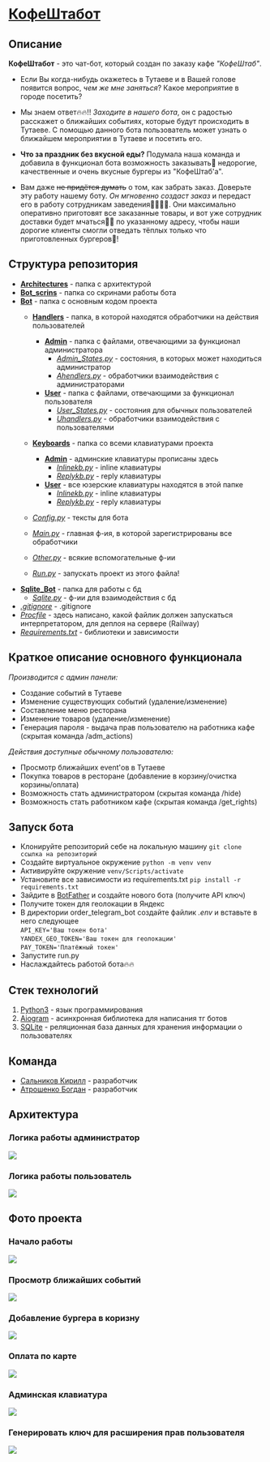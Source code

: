 # <a href='https://t.me/tutaev_events_bot'>КофеШтабот</a>


## Описание


**КофеШтабот** - это чат-бот, который создан по заказу кафе *"КофеШтаб"*.

* Если Вы когда-нибудь окажетесь в Тутаеве и в Вашей голове появится вопрос, *чем же мне заняться*? Какое мероприятие в
  городе посетить?

* Мы знаем ответ🔥🔥!! *Заходите в нашего бота*, он с радостью расскажет о ближайших событиях, которые будут
  происходить в Тутаеве. С помощью данного бота пользователь может узнать о ближайшем мероприятии в Тутаеве и посетить
  его.

* **Что за праздник без вкусной еды?** Подумала наша команда и добавила в функционал бота возможность заказывать🧢
  недорогие, качественные и очень вкусные бургеры из "КофеШтаб'а".

* Вам даже ~~не придётся думать~~ о том, как забрать
  заказ. Доверьте эту работу нашему боту. *Он мгновенно создаст заказ* и передаст его в работу сотрудникам
  заведения👩‍🍳👨‍🍳.
  Они максимально оперативно приготовят все заказанные товары, и вот уже сотрудник доставки будет мчаться🏃‍♂️ по
  указанному
  адресу, чтобы наши дорогие клиенты смогли отведать тёплых только что приготовленных бургеров🍔!

## Структура репозитория


- <a href='https://github.com/Raisin228/order_telegram_bot/tree/main/architectures'>**Architectures**</a> - папка с 
  архитектурой
- <a href='https://github.com/Raisin228/order_telegram_bot/tree/main/bot_scrins'>**Bot_scrins**</a> - папка со скринами работы бота
- <a href='https://github.com/Raisin228/order_telegram_bot/tree/main/bot'>**Bot**</a> - папка с основным кодом проекта
    - <a href='https://github.com/Raisin228/order_telegram_bot/tree/main/bot/handlers'>**Handlers**</a> - папка, в которой
      находятся обработчики на действия пользователей
        - <a href='https://github.com/Raisin228/order_telegram_bot/tree/main/bot/handlers/admin'>**Admin**</a> - папка с 
          файлами, отвечающими за функционал администратора
            - [*Admin_States.py*](https://github.com/Raisin228/order_telegram_bot/blob/main/bot/handlers/admin/admi_states.py) - состояния, в которых может находиться администратор
            - [*Ahendlers.py*](https://github.com/Raisin228/order_telegram_bot/blob/main/bot/handlers/admin/ahandlers.py') - обработчики взаимодействия с администраторами
        - <a href='https://github.com/Raisin228/order_telegram_bot/tree/main/bot/handlers/user'>**User**</a> - папка с 
          файлами, отвечающими за функционал пользователя
            - [*User_States.py*]('https://github.com/Raisin228/order_telegram_bot/blob/main/bot/handlers/user/user_states.py'>) - состояния для обычных пользователей
            - [*Uhandlers.py*]('https://github.com/Raisin228/order_telegram_bot/blob/main/bot/handlers/user/uhandlers.py'>) - обработчики взаимодействия с пользователями
    - <a href='https://github.com/Raisin228/order_telegram_bot/tree/main/bot/keyboards'>**Keyboards**</a> - папка со всеми 
      клавиатурами проекта
        - <a href='https://github.com/Raisin228/order_telegram_bot/tree/main/bot/keyboards/admin'>**Admin**</a> - 
          админские клавиатуры прописаны здесь
            - [*Inlinekb.py*]('https://github.com/Raisin228/order_telegram_bot/blob/main/bot/keyboards/admin/inlinekb.py'>) - inline клавиатуры
            - [*Replykb.py*]('https://github.com/Raisin228/order_telegram_bot/blob/main/bot/keyboards/admin/replykb.py'>) - reply клавиатуры
        - <a href='https://github.com/Raisin228/order_telegram_bot/tree/main/bot/keyboards/user'>**User**</a> - все 
          юзерские клавиатуры находятся в этой папке
            - [*Inlinekb.py*]('https://github.com/Raisin228/order_telegram_bot/blob/main/bot/keyboards/user/inlinekb.py'>) - inline клавиатуры
            - [*Replykb.py*]('https://github.com/Raisin228/order_telegram_bot/blob/main/bot/keyboards/user/replykb.py'>) - reply клавиатуры

    - <a href='https://github.com/Raisin228/order_telegram_bot/blob/main/bot/config.py'>*Config.py*</a> - тексты для бота
    - <a href='https://github.com/Raisin228/order_telegram_bot/blob/main/bot/main.py'>*Main.py*</a> - главная ф-ия, в 
      которой зарегистрированы все обработчики
    - <a href='https://github.com/Raisin228/order_telegram_bot/blob/main/bot/other.py'>*Other.py*</a> - всякие 
      вспомогательные ф-ии
    - <a href='https://github.com/Raisin228/order_telegram_bot/blob/main/bot/run.py'>*Run.py*</a> - запускать проект из 
      этого файла!
- <a href='https://github.com/Raisin228/order_telegram_bot/tree/main/sqlite_bot'>**Sqlite_Bot**</a> - папка для работы 
  с бд
    - <a href='https://github.com/Raisin228/order_telegram_bot/blob/main/sqlite_bot/sqlite.py'>*Sqlite.py*</a> - ф-ии 
      для взаимодействия с бд
- <a href='https://github.com/Raisin228/order_telegram_bot/blob/main/.gitignore'>*.gitignore*</a> - .gitignore
- <a href='https://github.com/Raisin228/order_telegram_bot/blob/main/Procfile'>*Procfile*</a> - здесь написано, какой 
файлик должен запускаться интерпретатором, для деплоя на сервере (Railway)
- <a href='https://github.com/Raisin228/order_telegram_bot/blob/main/requirements.txt'>*Requirements.txt*</a> - 
библиотеки и зависимости

## Краткое описание основного функционала

*Производится с админ панели:*
  * Создание событий в Тутаеве
  * Изменение существующих событий (удаление/изменение)
  * Составление меню ресторана
  * Изменение товаров (удаление/изменение)
  * Генерация пароля - выдача прав пользователю на работника кафе (скрытая команда /adm_actions) 

*Действия доступные обычному пользователю:*
  * Просмотр ближайших event'ов в Тутаеве
  * Покупка товаров в ресторане (добавление в корзину/очистка корзины/оплата)
  * Возможность стать администратором (скрытая команда /hide)
  * Возможность стать работником кафе (скрытая команда /get_rights)

## Запуск бота


* Клонируйте репозиторий себе на локальную машину `git clone ссылка на репозиторий`
* Создайте виртуальное окружение `python -m venv venv`
* Активируйте окружение `venv/Scripts/activate`
* Установите все зависимости из requirements.txt `pip install -r requirements.txt`
* Зайдите в [BotFather](https://t.me/BotFather) и создайте нового бота (получите API ключ)
* Получите токен для геолокации в Яндекс
* В директории order_telegram_bot создайте файлик *.env* и вставьте в него следующее  
  `API_KEY='Ваш токен бота'`  
  `YANDEX_GEO_TOKEN='Ваш токен для геолокации'`  
  `PAY_TOKEN='Платёжный токен'`
* Запустите run.py
* Наслаждайтесь работой бота🔥🔥

## Стек технологий


1. [Python3](https://www.python.org/) - язык программирования
2. [Aiogram](https://docs.aiogram.dev/en/dev-3.x/) - асинхронная библиотека для написания тг ботов
3. [SQLite](https://www.sqlite.org/index.html) - реляционная база данных для хранения информации о пользователях

## Команда


- [Сальников Кирилл](https://vk.com/k.salnikov2020) - разработчик
- [Атрошенко Богдан](https://vk.com/bog_at_04) - разработчик

## Архитектура


### Логика работы администратор
<img src="https://github.com/Raisin228/order_telegram_bot/blob/main/architectures/%D0%B0%D1%80%D1%85%D0%B8%D1%82%D0%B5%D0%BA%D1%82%D1%83%D1%80%D0%B0_%D0%B0%D0%B4%D0%BC%D0%B8%D0%BD.png">

### Логика работы пользователь
<img src="https://github.com/Raisin228/order_telegram_bot/blob/main/architectures/user_arhit.jpg">


## Фото проекта


### Начало работы
<img src="https://github.com/Raisin228/order_telegram_bot/blob/main/bot_scrins/start_work.png">

### Просмотр ближайших событий
<img src="https://github.com/Raisin228/order_telegram_bot/blob/main/bot_scrins/viewing_events.png">

### Добавление бургера в коризну
<img src="https://github.com/Raisin228/order_telegram_bot/blob/main/bot_scrins/ordering_goods.png">

### Оплата по карте
<img src="https://github.com/Raisin228/order_telegram_bot/blob/main/bot_scrins/pay_bill.png">

### Админская клавиатура
<img src="https://github.com/Raisin228/order_telegram_bot/blob/main/bot_scrins/adm_actions.png">

### Генерировать ключ для расширения прав пользователя
<img src="https://github.com/Raisin228/order_telegram_bot/blob/main/bot_scrins/generate_key.png">
